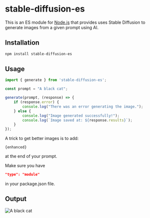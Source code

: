# stable-diffusion-es

This is an ES module for [Node.js](https://nodejs.org/en/) that provides uses Stable Diffusion to generate images from a given prompt using AI.

## Installation

```bash
npm install stable-diffusion-es
```

## Usage

```js
import { generate } from 'stable-diffusion-es';

const prompt = "A black cat";

generate(prompt, (response) => {
    if (response.error) {
        console.log("There was an error generating the image.");
    } else {
        console.log("Image generated successfully!");
        console.log(`Image saved at: ${response.results}`);
    }
});

```
A trick to get better images is to add: 
```
{enhanced}
```
at the end of your prompt.
  

  
Make sure you have

```json
"type": "module"
```

in your package.json file.

## Output

![A black cat](https://media.discordapp.net/attachments/1301965748025036915/1324491508434473060/image.png?ex=67785857&is=677706d7&hm=bfef4b28ef03aa4ea9a2e43c5bfcc090aa3ec9146bdcef551bc10c3c9821598c&=&format=webp&quality=lossless&width=525&height=525)



